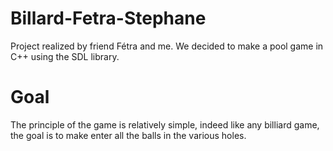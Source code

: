 # Billard-Fetra-Stephane
Project realized by friend Fétra and me.
We decided to make a pool game in C++ using the SDL library.

# Goal
The principle of the game is relatively simple, indeed like any billiard game, the goal is to make enter all the balls in the various holes.
 
